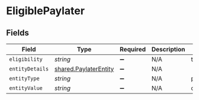 # EligiblePaylater


## Fields

| Field                                                                 | Type                                                                  | Required                                                              | Description                                                           | Example                                                               |
| --------------------------------------------------------------------- | --------------------------------------------------------------------- | --------------------------------------------------------------------- | --------------------------------------------------------------------- | --------------------------------------------------------------------- |
| `eligibility`                                                         | *string*                                                              | :heavy_minus_sign:                                                    | N/A                                                                   | true                                                                  |
| `entityDetails`                                                       | [shared.PaylaterEntity](../../../sdk/models/shared/paylaterentity.md) | :heavy_minus_sign:                                                    | N/A                                                                   |                                                                       |
| `entityType`                                                          | *string*                                                              | :heavy_minus_sign:                                                    | N/A                                                                   | paylater                                                              |
| `entityValue`                                                         | *string*                                                              | :heavy_minus_sign:                                                    | N/A                                                                   | olapostpaid                                                           |